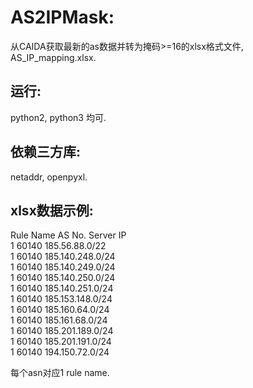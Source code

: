 AS2IPMask:
==========

从CAIDA获取最新的as数据并转为掩码>=16的xlsx格式文件, AS_IP_mapping.xlsx.

运行:
----
python2, python3 均可.

依赖三方库:
---------
netaddr, openpyxl.

xlsx数据示例:
-----------
Rule Name   AS No.  Server IP  
        1   60140   185.56.88.0/22   
        1   60140   185.140.248.0/24  
        1   60140   185.140.249.0/24  
        1   60140   185.140.250.0/24  
        1   60140   185.140.251.0/24  
        1   60140   185.153.148.0/24  
        1   60140   185.160.64.0/24  
        1   60140   185.161.68.0/24  
        1   60140   185.201.189.0/24  
        1   60140   185.201.191.0/24  
        1   60140   194.150.72.0/24  

每个asn对应1 rule name.